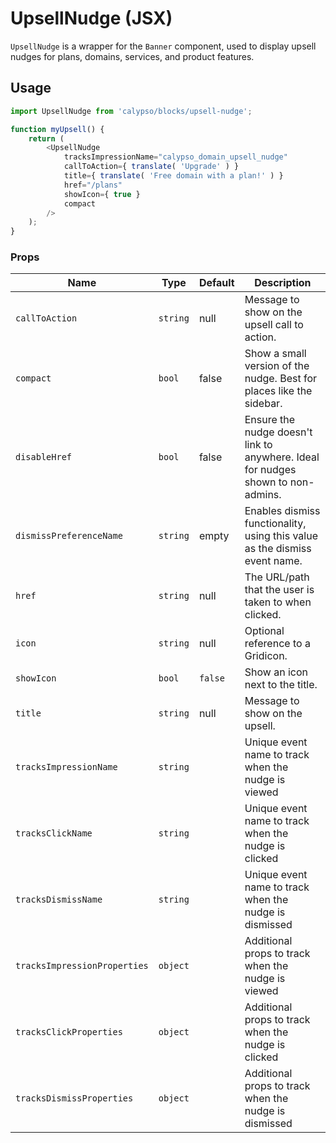 # UpsellNudge (JSX)

`UpsellNudge` is a wrapper for the `Banner` component, used to display upsell nudges for plans, domains, services, and product features.

## Usage

```js
import UpsellNudge from 'calypso/blocks/upsell-nudge';

function myUpsell() {
	return (
		<UpsellNudge
			tracksImpressionName="calypso_domain_upsell_nudge"
			callToAction={ translate( 'Upgrade' ) }
			title={ translate( 'Free domain with a plan!' ) }
			href="/plans"
			showIcon={ true }
			compact
		/>
	);
}
```

### Props

| Name                         | Type     | Default | Description                                                                      |
| ---------------------------- | -------- | ------- | -------------------------------------------------------------------------------- |
| `callToAction`               | `string` | null    | Message to show on the upsell call to action.                                    |
| `compact`                    | `bool`   | false   | Show a small version of the nudge. Best for places like the sidebar.             |
| `disableHref`                | `bool`   | false   | Ensure the nudge doesn't link to anywhere. Ideal for nudges shown to non-admins. |
| `dismissPreferenceName`      | `string` | empty   | Enables dismiss functionality, using this value as the dismiss event name.       |
| `href`                       | `string` | null    | The URL/path that the user is taken to when clicked.                             |
| `icon`                       | `string` | null    | Optional reference to a Gridicon.                                                |
| `showIcon`                   | `bool`   | `false` | Show an icon next to the title.                                                  |
| `title`                      | `string` | null    | Message to show on the upsell.                                                   |
| `tracksImpressionName`       | `string` |         | Unique event name to track when the nudge is viewed                              |
| `tracksClickName`            | `string` |         | Unique event name to track when the nudge is clicked                             |
| `tracksDismissName`          | `string` |         | Unique event name to track when the nudge is dismissed                           |
| `tracksImpressionProperties` | `object` |         | Additional props to track when the nudge is viewed                               |
| `tracksClickProperties`      | `object` |         | Additional props to track when the nudge is clicked                              |
| `tracksDismissProperties`    | `object` |         | Additional props to track when the nudge is dismissed                            |
